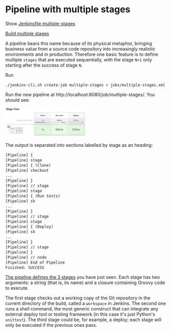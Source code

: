 # Pipeline with multiple stages

Show [Jenkinsfile multiple-stages](https://github.com/jenkins-cd-workshop/multiple-stages/blob/master/Jenkinsfile)

[Build multiple stages](http://localhost:8080/job/multiple-stages/)

A pipeline bears this name because of its physical metaphor, bringing business value from a source code repository into increasingly realistic environments and in production. Therefore one basic feature is to define multiple `stages` that are executed sequentially, with the stage `N+1` only starting after the success of stage `N`.

Run
```
./jenkins-cli.sh create-job multiple-stages < jobs/multiple-stages.xml
```

Run the new pipeline at http://localhost:8080/job/multiple-stages/. You should see:

<img src="multiple_stages.png" style="width: 50%" />

The output is separated into sections labelled by stage as an heading:

```
[Pipeline] {
[Pipeline] stage
[Pipeline] { (Clone)
[Pipeline] checkout
...
[Pipeline] }
[Pipeline] // stage
[Pipeline] stage
[Pipeline] { (Run tests)
[Pipeline] sh
...
[Pipeline] }
[Pipeline] // stage
[Pipeline] stage
[Pipeline] { (Deploy)
[Pipeline] sh
...
[Pipeline] }
[Pipeline] // stage
[Pipeline] }
[Pipeline] // node
[Pipeline] End of Pipeline
Finished: SUCCESS
```

[The pipeline defines the 3 stages](https://github.com/jenkins-cd-workshop/multiple-stages/blob/master/Jenkinsfile) you have just seen. Each stage has two arguments: a string (that is, its name) and a closure containing Groovy code to execute.

The first stage checks out a working copy of the Git repository in the current directory of the build, called a `workspace` in Jenkins. The second one runs a shell command, the most generic construct that can integrate any external deploy tool or testing framework (in this case it's just Python's `unittest`). The third stage could be, for example, a deploy; each stage will only be executed if the previous ones pass.
